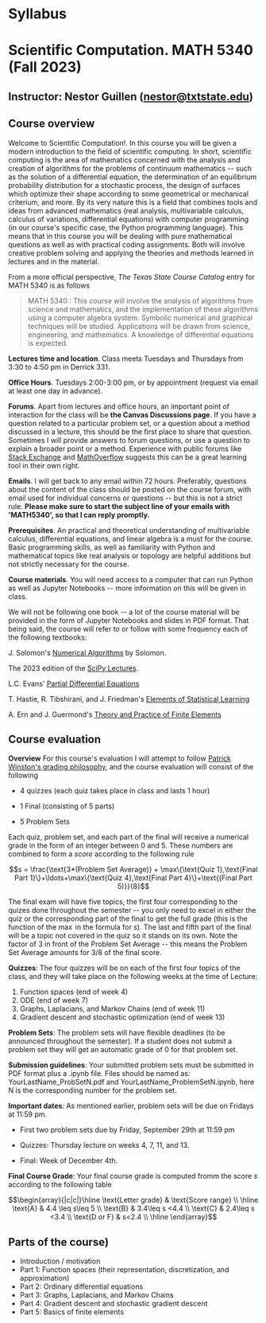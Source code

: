 # Syllabus
# Scientific Computation. MATH 5340 (Fall 2023)

## Instructor: Nestor Guillen (nestor@txtstate.edu)

## Course overview

Welcome to Scientific Computation!. In this course you will be given a modern introduction to the field of scientific computing. In short, scientific computing is the area of mathematics concerned with the analysis and creation of algorithms for the problems of continuum mathematics -- such as the solution of a differential equation, the determination of an equilibrium probability distribution for a stochastic process, the design of surfaces which optimize their shape according to some geometrical or mechanical criterium, and more. By its very nature this is a field that combines tools and ideas from advanced mathematics (real analysis, multivariable calculus, calculus of variations, differential equations) with computer programming (in our course's specific case, the Python programming language). This means that in this course you will be dealing with pure mathematical questions as well as with practical coding assignments. Both will involve creative problem solving and applying the theories and methods learned in lectures and in the material. 

From a more official perspective, *The Texas State Course Catalog* entry for MATH 5340 is as follows

> MATH 5340
> : This course will involve the analysis of algorithms from science and mathematics, and the implementation of these algorithms using a computer algebra system. Symbolic numerical and graphical techniques will be studied. Applications will be drawn from science, engineering, and mathematics. A knowledge of differential equations is expected.

**Lectures time and location**. Class meets Tuesdays and Thursdays from 3:30 to 4:50 pm in Derrick 331.

**Office Hours**. Tuesdays 2:00-3:00 pm, or by appointment (request via email at least one day in advance). 

**Forums**. Apart from lectures and office hours, an important point of interaction for the class will be **the Canvas Discussions page**. If you have a question related to a particular problem set, or a question about a method discussed in a lecture, this should be the first place to share that question. Sometimes I will provide answers to forum questions, or use a question to explain a broader point or a method. Experience with public forums like [Stack Exchange](https://en.wikipedia.org/wiki/Stack_Exchange) and [MathOverflow](https://en.wikipedia.org/wiki/MathOverflow) suggests this can be a great learning tool in their own right.

**Emails**. I will get back to any email within 72 hours. Preferably, questions about the content of the class should be posted on the course forum, with email used for individual concerns or questions -- but this is not a strict rule. **Please make sure to start the subject line of your emails with 'MATH5340', so that I can reply promptly.**

**Prerequisites**. An practical and theoretical understanding of multivariable calculus, differential equations, and linear algebra is a must for the course. Basic programming skills, as well as familiarity with Python and mathematical topics like real analysis or topology are helpful additions but not strictly necessary for the course.

**Course materials**. 
You will need access to a computer that can run Python as well as Jupyter Notebooks -- more information on this will be given in class. 

We will not be following one book -- a lot of the course material will be provided in the form of Jupyter Notebooks and slides in PDF format. That being said, the course will refer to or follow with some frequency each of the following textbooks:

J. Solomon's [Numerical Algorithms](https://people.csail.mit.edu/jsolomon/#book) by Solomon.

The 2023 edition of the [SciPy Lectures](https://lectures.scientific-python.org/_downloads/ScientificPythonLectures-simple.pdf). 

L.C. Evans' [Partial Differential Equations](https://bookstore.ams.org/gsm-19-r/)

T. Hastie, R. Tibshirani, and J. Friedman's [Elements of Statistical Learning](https://hastie.su.domains/publications.html)

A. Ern and J. Guermond's [Theory and Practice of Finite Elements](https://books.google.com/books/about/Theory_and_Practice_of_Finite_Elements.html?id=CCjm79FbJbcC)



## Course evaluation

**Overview** For this course's evaluation I will attempt to follow [Patrick Winston's grading philosophy](https://web.mit.edu/fnl/volume/204/winston.html), and the course evaluation will consist of the following

* 4 quizzes (each quiz takes place in class and lasts 1 hour)

* 1 Final (consisting of 5 parts)

* 5 Problem Sets

Each quiz, problem set, and each part of the final will receive a numerical grade in the form of an integer between $0$ and $5$. These numbers are combined to form a *score* according to the following rule

$$s = \frac{\text{3*(Problem Set Average)} + \max\{\text{Quiz 1},\text{Final Part 1}\}+\ldots+\max\{\text{Quiz 4},\text{Final Part 4}\}+\text{(Final Part 5)}}{8}$$

The final exam will have five topics, the first four corresponding to the quizes done throughout the semester -- you only need to excel in either the quiz or the corresponding part of the final to get the full grade (this is the function of the $\max$ in the formula for $s$). The last and fifth part of the final will be a topic not covered in the quiz so it stands on its own. Note the factor of $3$ in front of the Problem Set Average -- this means the Problem Set Average amounts for 3/8 of the final score. 

**Quizzes**: The four quizzes will be on each of the first four topics of the class, and they will take place on the following weeks at the time of Lecture:

1. Function spaces (end of week 4)
2. ODE (end of week 7)
3. Graphs, Laplacians, and Markov Chains (end of week 11)
4. Gradient descent and stochastic optimization (end of week 13)

**Problem Sets**: The problem sets will have flexible deadlines (to be announced throughout the semester). If a student does not submit a problem set they will get an automatic grade of $0$ for that problem set.

**Submission guidelines**: Your submitted problem sets must be submitted in PDF format plus a .ipynb file. Files should be named as: YourLastName\_ProbSetN.pdf and YourLastName\_ProblemSetN.ipynb, here N is the corresponding number for the problem set.

**Important dates**: As mentioned earlier, problem sets will be due on Fridays at 11:59 pm. 

  * First two problem sets due by Friday, September 29th at 11:59 pm

  * Quizzes: Thursday lecture on weeks 4, 7, 11, and 13.

  * Final: Week of December 4th.

**Final Course Grade**:  Your final course grade is computed fromm the score $s$ according to the following table

$$\begin{array}{|c|c|}\hline \text{Letter grade} & \text{Score range} \\ \hline \text{A} & 4.4 \leq s\leq 5 \\ \text{B} & 3.4\leq s <4.4 \\  \text{C} & 2.4\leq s <3.4 \\ \text{D or F} & s<2.4 \\ \hline \end{array}$$



## Parts of the course)

* Introduction / motivation
* Part 1: Function spaces (their representation, discretization, and approximation)
* Part 2: Ordinary differential equations
* Part 3: Graphs, Laplacians, and Markov Chains
* Part 4: Gradient descent and stochastic gradient descent
* Part 5: Basics of finite elements

